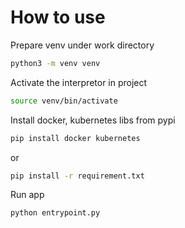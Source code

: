 # How to use
Prepare venv under work directory
```bash
python3 -m venv venv
```

Activate the interpretor in project
```bash 
source venv/bin/activate
```



Install docker, kubernetes libs from pypi
```bash
pip install docker kubernetes
```
or
```bash 
pip install -r requirement.txt
```



Run app
```bash
python entrypoint.py
```